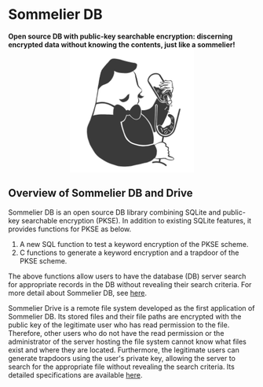 # Sommelier DB
**Open source DB with public-key searchable encryption: discerning encrypted data without knowing the contents, just like a sommelier!**
<img src="./assets/figs/logo.png" width="50%" style="display: block; margin: auto;">

## Overview of Sommelier DB and Drive
Sommelier DB is an open source DB library combining SQLite and public-key searchable encryption (PKSE). In addition to existing SQLite features, it provides functions for PKSE as below.


1. A new SQL function to test a keyword encryption of the PKSE scheme.
2. C functions to generate a keyword encryption and a trapdoor of the PKSE scheme.


The above functions allow users to have the database (DB) server search for appropriate records in the DB without revealing their search criteria.
For more detail about Sommelier DB, see [here](./db/intro.md).

Sommelier Drive is a remote file system developed as the first application of Sommelier DB. Its stored files and their file paths are encrypted with the public key of the legitimate user who has read permission to the file. Therefore, other users who do not have the read permission or the administrator of the server hosting the file system cannot know what files exist and where they are located. Furthermore, the legitimate users can generate trapdoors using the user's private key, allowing the server to search for the appropriate file without revealing the search criteria.
Its detailed specifications are available [here](./drive/intro.md).